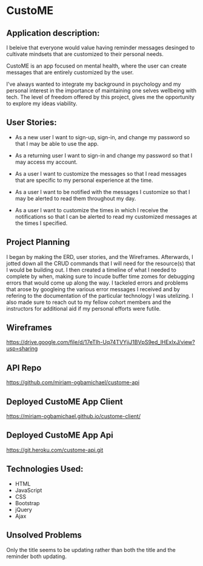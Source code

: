 # CustoME

## Application description:

I beleive that everyone would value having reminder messages desinged to cultivate mindsets that are customized to their personal needs.

CustoME is an app focused on mental health, where the user can create messages that are entirely customized by the user.

I've always wanted to integrate my background in psychology and my personal interest in the importance of maintaining one selves wellbeing with tech. The level of freedom offered by this project, gives me the opportunity to explore my ideas viability.


## User Stories:

-  As a new user I want to sign-up, sign-in, and change my password so that I may be able to use the app.

-  As a returning user I want to sign-in and change my password so that I may access my account.

-  As a user I want to customize the messages so that I read messages that are specific to my personal experience at the time.

-  As a user I want to be notified with the messages I customize so that I may be alerted to read them throughout my day.

-  As a user I want to customize the times in which I receive the notifications so that I can be alerted to read my customized messages at the times I specified.

## Project Planning

  I began by making the ERD, user stories, and the Wireframes. Afterwards, I jotted down all the CRUD commands that I will need for the resource(s) that I would be building out. I then created a timeline of what I needed to complete by when, making sure to incude buffer time zomes for debugging errors that would come up along the way. I tackeled errors and problems that arose by googleing the various error messages I received and by refering to the documentation of the particular technology I was utelizing. I also made sure to reach out to my fellow cohort members and the instructors for additional aid if my personal efforts were futile.

## Wireframes

https://drive.google.com/file/d/17eTIh-Uq74TVYjiJ1BVpS9ed_lHExIxJ/view?usp=sharing


## API Repo

https://github.com/miriam-ogbamichael/custome-api

## Deployed CustoME App Client

https://miriam-ogbamichael.github.io/custome-client/

## Deployed CustoME App Api

https://git.heroku.com/custome-api.git

## Technologies Used:

- HTML
- JavaScript
- CSS
- Bootstrap
- jQuery
- Ajax

## Unsolved Problems

Only the title seems to be updating rather than both the title and the reminder both updating.
